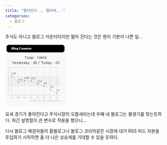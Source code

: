 ```yaml
---
title: "떨어진다... 떨어져..."
categories:
  - 블로그
---
```


주식도 아니고 블로그 카운터이지만 떨어 진다는 것은 왠지 기분이 나쁜 일...  

![](/assets/images/posts/2005/02/fk200000000071.gif)
  
요새 경기가 좋아진다고 주식시장이 오름세라는데 우째 내 블로그는 불경기를 맞는듯하다. 하긴 설명절이 큰 변수로 작용을 했으니...  
  
다시 블로그 채권자들이 올블로그나 블로그 코리아같은 시장에 대거 RSS 피드 자본을 투입하기 시작하면 좀 더 나은 상승세를 기대할 수 있을 듯하다.
